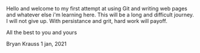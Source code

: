 Hello and welcome to my first attempt at using Git and writing web pages and whatever else i'm learning here. This will be a long and difficult journey. I will not give up. With persistance and grit, hard work will payoff.

All the best to you and yours

Bryan Krauss 1 jan, 2021